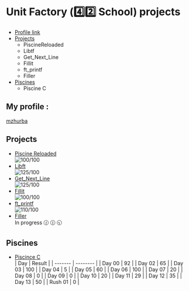 # Unit Factory (:four::two: School) projects
* [Profile link](https://github.com/gloomikon/UnitFactory/#My-profile)
* [Projects](https://github.com/gloomikon/UnitFactory/#Projects)
	* PiscineReloaded
	* Libtf
	* Get_Next_Line
	* Fillit
	* ft_printf
	* Filler
* [Piscines](https://github.com/gloomikon/UnitFactory/#Piscines)
	* Piscine C
## My profile :  
[mzhurba](https://profile.intra.42.fr/users/mzhurba "mzhurba")  

## Projects

* [Piscine Reloaded](https://github.com/gloomikon/UnitFactory/tree/master/PiscineReloaded)  
![100/100](https://firebasestorage.googleapis.com/v0/b/project-6823619469149101723.appspot.com/o/100.png?alt=media&token=5b9abe26-16c9-4705-8052-19d74c8301b2 "100/100")
* [Libft](https://github.com/gloomikon/UnitFactory/tree/master/libft)  
![125/100](https://firebasestorage.googleapis.com/v0/b/project-6823619469149101723.appspot.com/o/125.png?alt=media&token=c10b24d1-aa28-4a2f-ae79-83ec6504837c "125/100")
* [Get_Next_Line](https://github.com/gloomikon/UnitFactory/tree/master/get_next_line)  
![125/100](https://firebasestorage.googleapis.com/v0/b/project-6823619469149101723.appspot.com/o/125.png?alt=media&token=c10b24d1-aa28-4a2f-ae79-83ec6504837c "125/100")
* [Fillit](https://github.com/gloomikon/UnitFactory/tree/master/fillit)  
![100/100](https://firebasestorage.googleapis.com/v0/b/project-6823619469149101723.appspot.com/o/100.png?alt=media&token=5b9abe26-16c9-4705-8052-19d74c8301b2 "100/100")
* [ft_printf](https://github.com/gloomikon/UnitFactory/tree/master/ft_printf)  
![110/100](https://firebasestorage.googleapis.com/v0/b/project-6823619469149101723.appspot.com/o/110.png?alt=media&token=89399bd9-1585-426c-a2f7-77894cf7a786 "110/100")
* [Filler](https://github.com/gloomikon/UnitFactory/tree/master/filler)  
In progress :clock130: :clock1230: :clock930:

## Piscines

* [Piscince C](https://github.com/gloomikon/UnitFactory/tree/master/PISCINE)  
|	Day		|	Result 	|
| -------	| --------	|
|	Day 00	|	92		|
|	Day 02	|	65		|
|	Day 03	|	100		|
|	Day 04	|	5		|
|	Day 05	|	60		|
|	Day 06	|	100		|
|	Day 07	|	20		|
|	Day 08	|	0		|
|	Day 09	|	0		|
|	Day 10	|	20		|
|	Day 11	|	29		|
|	Day 12	|	35		|
|	Day 13	|	50		|
|	Rush 01	|	0		|
